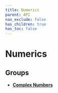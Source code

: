 ```yaml
---
title: Numerics
parent: API
nav_exclude: false
has_children: true
has_toc: false
---
```


# Numerics

## Groups

* **[Complex Numbers](/api/groups/group__complex__numbers.html)**

<code class="doxybook">
</code>

